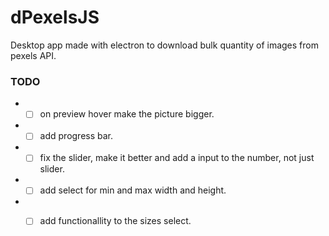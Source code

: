 # dPexelsJS
Desktop app made with electron to download bulk quantity of images from pexels API.
### TODO
* - [ ] on preview hover make the picture bigger.
* - [ ] add progress bar.
* - [ ] fix the slider, make it better and add a input to the number, not just slider.
* - [ ] add select for min and max width and height.
* - [ ] add functionallity to the sizes select.

